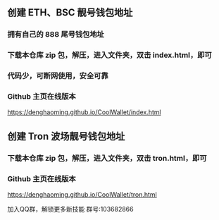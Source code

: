 ## 创建 ETH、BSC 靓号钱包地址
### 拥有自己的 888 尾号钱包地址
### 下载本仓库 zip 包，解压，进入文件夹，双击 index.html，即可
### 代码少，可断网使用，安全可靠
### 
### Github 主页在线版本
https://denghaoming.github.io/CoolWallet/index.html

## 创建 Tron 波场靓号钱包地址
### 下载本仓库 zip 包，解压，进入文件夹，双击 tron.html，即可
### Github 主页在线版本
https://denghaoming.github.io/CoolWallet/tron.html

加入QQ群，解锁更多新技能
群号:103682866